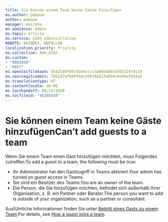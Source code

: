 ```yaml
---
title: Sie können einem Team keine Gäste hinzufügen
ms.author: pebaum
author: pebaum
manager: mnirkhe
ms.audience: Admin
ms.topic: article
ms.service: o365-administration
ROBOTS: NOINDEX, NOFOLLOW
localization_priority: Priority
ms.collection: Adm_O365
ms.custom:
- "9003558"
- "6657"
ms.openlocfilehash: 8542540fb9c9164cccc3a06e0d9cbf83324f4118
ms.sourcegitcommit: 76b147af688f0dc39878a913a050c0e56af054a8
ms.translationtype: HT
ms.contentlocale: de-DE
ms.lasthandoff: 09/29/2020
ms.locfileid: "48305516"
---
```

# <a name="cant-add-guests-to-a-team"></a><span data-ttu-id="f8902-102">Sie können einem Team keine Gäste hinzufügen</span><span class="sxs-lookup"><span data-stu-id="f8902-102">Can’t add guests to a team</span></span>

<span data-ttu-id="f8902-103">Wenn Sie einem Team einen Gast hinzufügen möchten, muss Folgendes zutreffen:</span><span class="sxs-lookup"><span data-stu-id="f8902-103">To add a guest to a team, the following must be true:</span></span>  

- <span data-ttu-id="f8902-104">Ihr Administrator hat den Gastzugriff in Teams aktiviert.</span><span class="sxs-lookup"><span data-stu-id="f8902-104">Your admin has turned on guest access in Teams.</span></span>
- <span data-ttu-id="f8902-105">Sie sind ein Besitzer des Teams.</span><span class="sxs-lookup"><span data-stu-id="f8902-105">You are an owner of the team.</span></span>
- <span data-ttu-id="f8902-106">Die Person, die Sie hinzufügen möchten, befindet sich außerhalb Ihrer Organisation, z. B. ein Partner oder Berater.</span><span class="sxs-lookup"><span data-stu-id="f8902-106">The person you want to add is outside of your organization, such as a partner or consultant.</span></span>

<span data-ttu-id="f8902-107">Ausführliche Informationen finden Sie unter [Beitritt eines Gasts zu einem Team](https://docs.microsoft.com/MicrosoftTeams/guest-joins).</span><span class="sxs-lookup"><span data-stu-id="f8902-107">For details, see  [How a guest joins a team](https://docs.microsoft.com/MicrosoftTeams/guest-joins).</span></span>